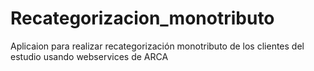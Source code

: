 # Recategorizacion_monotributo
Aplicaion para realizar recategorización monotributo de los clientes del estudio usando webservices de ARCA
